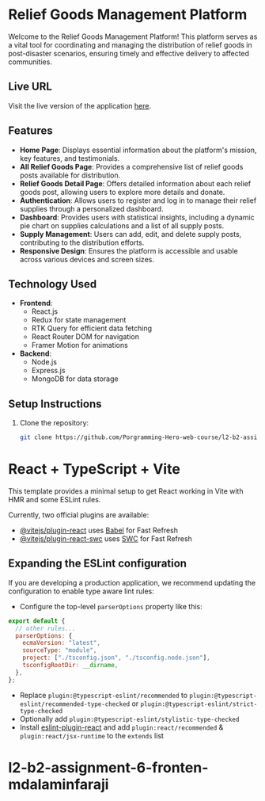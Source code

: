 # Relief Goods Management Platform

Welcome to the Relief Goods Management Platform! This platform serves as a vital tool for coordinating and managing the distribution of relief goods in post-disaster scenarios, ensuring timely and effective delivery to affected communities.

## Live URL

Visit the live version of the application [here](https://classy-kitten-b9d0ab.netlify.app/).

<!-- https://github.com/mdalaminfaraji/Relief_Goods_Management -->

## Features

- **Home Page**: Displays essential information about the platform's mission, key features, and testimonials.
- **All Relief Goods Page**: Provides a comprehensive list of relief goods posts available for distribution.
- **Relief Goods Detail Page**: Offers detailed information about each relief goods post, allowing users to explore more details and donate.
- **Authentication**: Allows users to register and log in to manage their relief supplies through a personalized dashboard.
- **Dashboard**: Provides users with statistical insights, including a dynamic pie chart on supplies calculations and a list of all supply posts.
- **Supply Management**: Users can add, edit, and delete supply posts, contributing to the distribution efforts.
- **Responsive Design**: Ensures the platform is accessible and usable across various devices and screen sizes.

## Technology Used

- **Frontend**:
  - React.js
  - Redux for state management
  - RTK Query for efficient data fetching
  - React Router DOM for navigation
  - Framer Motion for animations
- **Backend**:
  - Node.js
  - Express.js
  - MongoDB for data storage

## Setup Instructions

1. Clone the repository:

   ```bash
   git clone https://github.com/Porgramming-Hero-web-course/l2-b2-assignment-6-fronten-mdalaminfaraji.git
   ```

# React + TypeScript + Vite

This template provides a minimal setup to get React working in Vite with HMR and some ESLint rules.

Currently, two official plugins are available:

- [@vitejs/plugin-react](https://github.com/vitejs/vite-plugin-react/blob/main/packages/plugin-react/README.md) uses [Babel](https://babeljs.io/) for Fast Refresh
- [@vitejs/plugin-react-swc](https://github.com/vitejs/vite-plugin-react-swc) uses [SWC](https://swc.rs/) for Fast Refresh

## Expanding the ESLint configuration

If you are developing a production application, we recommend updating the configuration to enable type aware lint rules:

- Configure the top-level `parserOptions` property like this:

```js
export default {
  // other rules...
  parserOptions: {
    ecmaVersion: "latest",
    sourceType: "module",
    project: ["./tsconfig.json", "./tsconfig.node.json"],
    tsconfigRootDir: __dirname,
  },
};
```

- Replace `plugin:@typescript-eslint/recommended` to `plugin:@typescript-eslint/recommended-type-checked` or `plugin:@typescript-eslint/strict-type-checked`
- Optionally add `plugin:@typescript-eslint/stylistic-type-checked`
- Install [eslint-plugin-react](https://github.com/jsx-eslint/eslint-plugin-react) and add `plugin:react/recommended` & `plugin:react/jsx-runtime` to the `extends` list

# l2-b2-assignment-6-fronten-mdalaminfaraji
